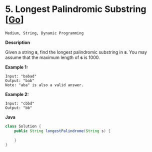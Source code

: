 # 5. Longest Palindromic Substring [[Go](https://github.com/Apollo4634/LeetCode/blob/master/src/string/LongestPalindromicSubstring.java)]

```Medium, String, Dynamic Programming```

**Description**

Given a string **s**, find the longest palindromic substring in **s**. You may assume that the maximum length of **s** is 1000.

**Example 1:**

```
Input: "babad"
Output: "bab"
Note: "aba" is also a valid answer.
```

**Example 2:**

```
Input: "cbbd"
Output: "bb"
```

**Java**

```java
class Solution {
    public String longestPalindrome(String s) {
        
    }
}
```

